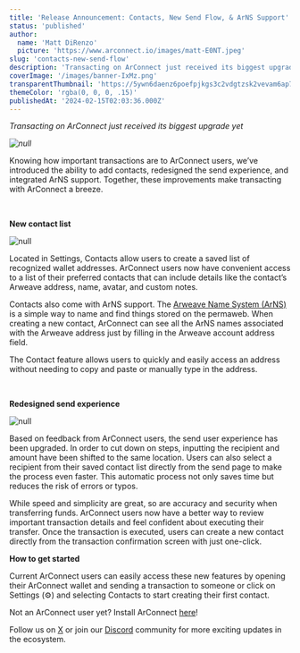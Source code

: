 ```yaml
---
title: 'Release Announcement: Contacts, New Send Flow, & ArNS Support'
status: 'published'
author:
  name: 'Matt DiRenzo'
  picture: 'https://www.arconnect.io/images/matt-E0NT.jpeg'
slug: 'contacts-new-send-flow'
description: 'Transacting on ArConnect just received its biggest upgrade yet'
coverImage: '/images/banner-IxMz.png'
transparentThumbnail: 'https://5ywn6daenz6poefpjkgs3c2vdgtzsk2vevam6ap7mvc4443iwdfq.arweave.net/DylUl948pkZatGDUFFs1nZ4VWdUuwE5kXn3K07gJPzI'
themeColor: 'rgba(0, 0, 0, .15)'
publishedAt: '2024-02-15T02:03:36.000Z'
---
```


*Transacting on ArConnect just received its biggest upgrade yet*

*![null](https://lh7-us.googleusercontent.com/60H8kmRNUn0zpKcTMhyx-Me82aOm1_5hubLQCle3Pl8BwGm_N35Vk8cc_W42WNsHry-4F91YLPqu6lzyWjCNncVYym_cSw7rXE2otrG58wKARB9kPTR7hRyYy-WDPIFHs6J3xpAhz__s6KVc9E0Ccb4)*

Knowing how important transactions are to ArConnect users, we’ve introduced the ability to add contacts, redesigned the send experience, and integrated ArNS support. Together, these improvements make transacting with ArConnect a breeze.

<br>

**New contact list**

![null](https://lh7-us.googleusercontent.com/BkzxHqbRfpCXIfhRSCNskMqhgjJXtqqN0znhCDoavKhIP4eTmod-fbfR34920_gvQdsOHhX5XJHsU_lFY5OEtOlzz4kx2s9O0jRlNq9THXcZIVHPACbHE0xPLP1LOeerR6DRJeMxGwHIys4bYqJMQug)

Located in Settings, Contacts allow users to create a saved list of recognized wallet addresses. ArConnect users now have convenient access to a list of their preferred contacts that can include details like the contact’s Arweave address, name, avatar, and custom notes.

Contacts also come with ArNS support. The [Arweave Name System (ArNS)](https://ar.io/arns/) is a simple way to name and find things stored on the permaweb. When creating a new contact, ArConnect can see all the ArNS names associated with the Arweave address just by filling in the Arweave account address field.

The Contact feature allows users to quickly and easily access an address without needing to copy and paste or manually type in the address.

<br>

**Redesigned send experience**

![null](https://lh7-us.googleusercontent.com/cbWROi9C08X9SN1BchmpcTDassdqD3GTw42bTk0j-6zZjlF-heZgym1tn1nelKlaINmp3VuFz84v_RBzl0kZ8vx0MF0fzBKZE1RpG2vD3l4UrDQVFfObNqhctE2jI2F4lXoufShm2_5WBU1pk8ewkgA)

Based on feedback from ArConnect users, the send user experience has been upgraded. In order to cut down on steps, inputting the recipient and amount have been shifted to the same location. Users can also select a recipient from their saved contact list directly from the send page to make the process even faster. This automatic process not only saves time but reduces the risk of errors or typos.

While speed and simplicity are great, so are accuracy and security when transferring funds. ArConnect users now have a better way to review important transaction details and feel confident about executing their transfer. Once the transaction is executed, users can create a new contact directly from the transaction confirmation screen with just one-click.

**How to get started**

Current ArConnect users can easily access these new features by opening their ArConnect wallet and sending a transaction to someone or click on Settings (⚙️) and selecting Contacts to start creating their first contact.

Not an ArConnect user yet? Install ArConnect [here](https://www.arconnect.io/download?utm_source=Blog&utm_medium=Post&utm_campaign=Contact+%26+Send+Announcement&utm_id=Contact+%26+Send+Announcement)!

Follow us on [X](https://twitter.com/arconnectio) or join our [Discord](https://discord.gg/e6tNzaDESQ) community for more exciting updates in the ecosystem.

